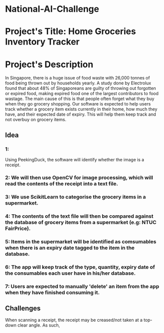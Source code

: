 # National-AI-Challenge
<h1> Project's Title: Home Groceries Inventory Tracker </h1>
<h1> Project's Description </h1>
In Singapore, there is a huge issue of food waste with 26,000 tonnes of food being thrown out by households yearly. A study done by Electrolux found that about 48% of Singaporeans are guilty of throwing out forgotten or expired food, making expired food one of the largest contributors to food wastage. The main cause of this is that people often forget what they buy when they go grocery shopping. Our software is expected to help users track whether a grocery item exists currently in their home, how much they have, and their expected date of expiry. This will help them keep track and not overbuy on grocery items.
<h2> Idea </h2>
<h3> 1: </h3> Using PeekingDuck, the software will identify whether the image is a receipt. 
<h3> 2: We will then use OpenCV for image processing, which will read the contents of the receipt into a text file. </h3>
<h3> 3: We use ScikitLearn to categorise the grocery items in a supermarket. </h3>
<h3> 4: The contents of the text file will then be compared against the database of grocery items from a supermarket (e.g: NTUC FairPrice). </h3>
<h3> 5: Items in the supermarket will be identified as comsumables when there is an expiry date tagged to the item in the database. </h3>
<h3> 6: The app will keep track of the type, quantity, expiry date of the consumables each user have in his/her database. </h3>
<h3> 7: Users are expected to manually 'delete' an item from the app when they have finished consuming it. </h3>

<h2> Challenges </h2>
When scanning a receipt, the receipt may be creased/not taken at a top-down clear angle. As such, 
